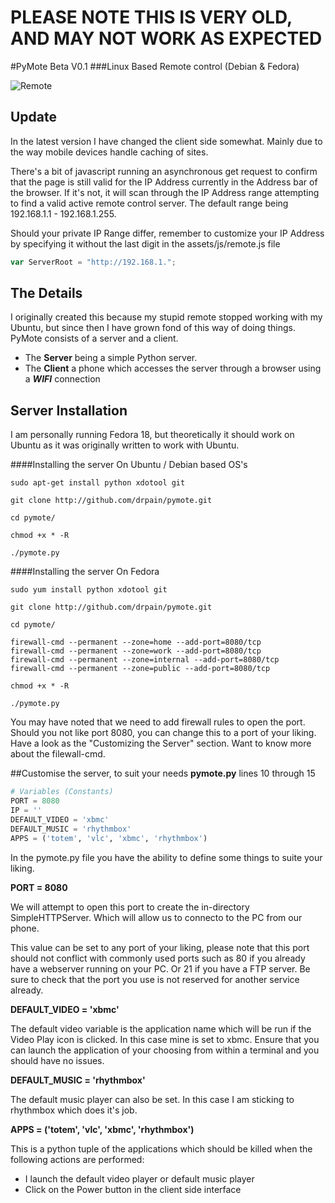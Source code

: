# PLEASE NOTE THIS IS VERY OLD, AND MAY NOT WORK AS EXPECTED

#PyMote Beta V0.1
###Linux Based Remote control (Debian & Fedora)

![Remote](https://raw.github.com/drpain/pymote/master/assets/img/remote.png)

Update
---------

In the latest version I have changed the client side somewhat. Mainly due to the way mobile devices handle caching of sites.

There's a bit of javascript running an asynchronous get request to confirm that the page is still valid for the IP Address currently in the Address bar of the browser. If it's not, it will scan through the IP Address range attempting to find a valid active remote control server. The default range being 192.168.1.1 - 192.168.1.255.

Should your private IP Range differ, remember to customize your IP Address by specifying it without the last digit in the assets/js/remote.js file

```javascript
var ServerRoot = "http://192.168.1.";
```

The Details
---------

I originally created this because my stupid remote stopped working with my Ubuntu, but since then I have grown fond of this way of doing things. PyMote consists of a server and a client.

- The **Server** being a simple Python server.
- The **Client** a phone which accesses the server through a browser using a ***WIFI*** connection

Server Installation
---------

I am personally running Fedora 18, but theoretically it should work on Ubuntu as it was originally written to work with Ubuntu.

####Installing the server On Ubuntu / Debian based OS's


```terminal
sudo apt-get install python xdotool git

git clone http://github.com/drpain/pymote.git

cd pymote/

chmod +x * -R

./pymote.py
```

####Installing the server On Fedora
```terminal
sudo yum install python xdotool git

git clone http://github.com/drpain/pymote.git

cd pymote/

firewall-cmd --permanent --zone=home --add-port=8080/tcp
firewall-cmd --permanent --zone=work --add-port=8080/tcp
firewall-cmd --permanent --zone=internal --add-port=8080/tcp
firewall-cmd --permanent --zone=public --add-port=8080/tcp

chmod +x * -R

./pymote.py
```
You may have noted that we need to add firewall rules to open the port. Should you not like port 8080, you can change this to a port of your liking. Have a look as the "Customizing the Server" section.
Want to know more about the filewall-cmd.

##Customise the server, to suit your needs
**pymote.py** lines 10 through 15
```python
# Variables (Constants)
PORT = 8080
IP = ''
DEFAULT_VIDEO = 'xbmc'
DEFAULT_MUSIC = 'rhythmbox'
APPS = ('totem', 'vlc', 'xbmc', 'rhythmbox')
```
In the pymote.py file you have the ability to define some things to suite your liking.

**PORT = 8080**

We will attempt to open this port to create the in-directory SimpleHTTPServer. Which will allow us to connecto to the PC from our phone.

This value can be set to any port of your liking, please note that this port should not conflict with commonly used ports such as 80 if you already have a webserver running on your PC. Or 21 if you have a FTP server. Be sure to check that the port you use is not reserved for another service already.

**DEFAULT_VIDEO = 'xbmc'**

The default video variable is the application name which will be run if the Video Play icon is clicked. In this case mine is set to xbmc. Ensure that you can launch the application of your choosing from within a terminal and you should have no issues.

**DEFAULT_MUSIC = 'rhythmbox'**

The default music player can also be set. In this case I am sticking to rhythmbox which does it's job.

**APPS = ('totem', 'vlc', 'xbmc', 'rhythmbox')**

This is a python tuple of the applications which should be killed when the following actions are performed:
- I launch the default video player or default music player
- Click on the Power button in the client side interface

